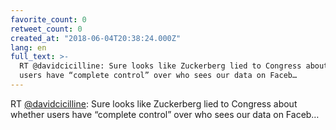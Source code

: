 ```yaml
---
favorite_count: 0
retweet_count: 0
created_at: "2018-06-04T20:38:24.000Z"
lang: en
full_text: >-
  RT @davidcicilline: Sure looks like Zuckerberg lied to Congress about whether
  users have “complete control” over who sees our data on Faceb…
---
```


RT [@davidcicilline](https://twitter.com/davidcicilline): Sure looks like
Zuckerberg lied to Congress about whether users have “complete control” over who
sees our data on Faceb…
